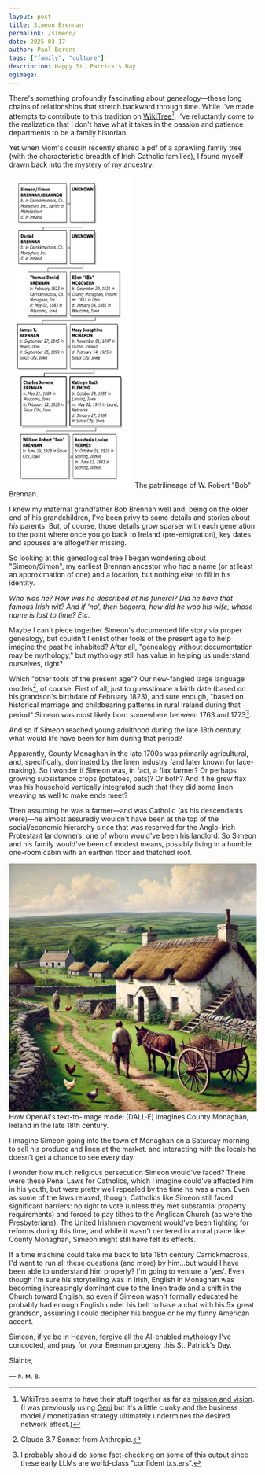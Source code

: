 ```yaml
---
layout: post
title: Simeon Brennan
permalink: /simeon/
date: 2025-03-17
author: Paul Berens
tags: ["family", "culture"]
description: Happy St. Patrick's Day
ogimage: 
---
```

There's something profoundly fascinating about genealogy—these long chains of relationships that stretch backward through time. While I've made attempts to contribute to this tradition on <a href="https://www.wikitree.com/wiki/Berens-259" target="_blank">WikiTree</a>[^1], I've reluctantly come to the realization that I don't have what it takes in the passion and patience departments to be a family historian.

[^1]:WikiTree seems to have their stuff together as far as <a href="https://www.wikitree.com/wiki/Help:About_WikiTree" target="_blank">mission and vision</a>. (I was previously using <a href="https://www.geni.com" target="_blank">Geni</a> but it's a little clunky and the business model / monetization strategy ultimately undermines the desired network effect.)

Yet when Mom's cousin recently shared a pdf of a sprawling family tree (with the characteristic breadth of Irish Catholic families), I found myself drawn back into the mystery of my ancestry:

<img src="/assets/images/post_brennan_ancestry.png" alt="Brennan family tree" style="width: 50%;">
<span class="muted small">The patrilineage of W. Robert "Bob" Brennan.</span>

I knew my maternal grandfather Bob Brennan well and, being on the older end of his grandchildren, I've been privy to some details and stories about *his* parents. But, of course, those details grow sparser with each generation to the point where once you go back to Ireland (pre-emigration), key dates and spouses are altogether missing.

So looking at this genealogical tree I began wondering about "Simeon/Simon", my earliest Brennan ancestor who had a name (or at least an approximation of one) and a location, but nothing else to fill in his identity.

*Who was he? How was he described at his funeral? Did he have that famous Irish wit? And if 'no', then begorra, how did he woo his wife, whose name is lost to time? Etc.*

Maybe I can't piece together Simeon's documented life story via proper genealogy, but couldn't I enlist other tools of the present age to help imagine the past he inhabited? After all, "genealogy without documentation may be mythology," but mythology still has value in helping us understand ourselves, right?

Which "other tools of the present age"? Our new-fangled large language models[^2], of course. First of all, just to guesstimate a birth date (based on his grandson's birthdate of February 1823), and sure enough, "based on historical marriage and childbearing patterns in rural Ireland during that period" Simeon was most likely born somewhere between 1763 and 1773[^3].

[^2]: Claude 3.7 Sonnet from Anthropic.
[^3]: I probably should do some fact-checking on some of this output since these early LLMs are world-class "confident b.s.ers".

And so if Simeon reached young adulthood during the late 18th century, what would life have been for him during that period?

Apparently, County Monaghan in the late 1700s was primarily agricultural, and, specifically, dominated by the linen industry (and later known for lace-making). So I wonder if Simeon was, in fact, a flax farmer? Or perhaps growing subsistence crops (potatoes, oats)? Or both? And if he grew flax was his household vertically integrated such that they did some linen weaving as well to make ends meet?

Then assuming he was a farmer—and was Catholic (as his descendants were)—he almost assuredly wouldn't have been at the top of the social/economic hierarchy since that was reserved for the Anglo-Irish Protestant landowners, one of whom would've been his landlord. So Simeon and his family would've been of modest means, possibly living in a humble one-room cabin with an earthen floor and thatched roof.

![How DALL·E imagines County Monaghan in the late 18th Century](/assets/og/post_monaghan_18thcentury.png)
<span class="muted small">How OpenAI's text-to-image model (DALL·E) imagines County Monaghan, Ireland in the late 18th century.</span>

I imagine Simeon going into the town of Monaghan on a Saturday morning to sell his produce and linen at the market, and interacting with the locals he doesn't get a chance to see every day.

I wonder how much religious persecution Simeon would've faced? There were these Penal Laws for Catholics, which I imagine could've affected him in his youth, but were pretty well repealed by the time he was a man. Even as some of the laws relaxed, though, Catholics like Simeon still faced significant barriers: no right to vote (unless they met substantial property requirements) and forced to pay tithes to the Anglican Church (as were the Presbyterians). The United Irishmen movement would've been fighting for reforms during this time, and while it wasn't centered in a rural place like County Monaghan, Simeon might still have felt its effects.

If a time machine could take me back to late 18th century Carrickmacross, I'd want to run all these questions (and more) by him...but would I have been able to understand him properly? I'm going to venture a 'yes'. Even though I'm sure his storytelling was in Irish, English in Monaghan was becoming increasingly dominant due to the linen trade and a shift in the Church toward English; so even if Simeon wasn't formally educated he probably had enough English under his belt to have a chat with his 5× great grandson, assuming I could decipher his brogue or he my funny American accent.

Simeon, if ye be in Heaven, forgive all the AI-enabled mythology I've concocted, and pray for your Brennan progeny this St. Patrick's Day.

Sláinte,

— ᴘ. ᴍ. ʙ.